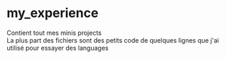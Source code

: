 # my_experience
Contient tout mes minis projects  
La plus part des fichiers sont des petits code de quelques lignes que j'ai utilisé pour essayer des languages
